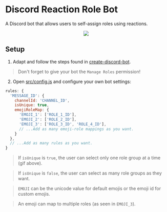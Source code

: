 # Discord Reaction Role Bot

A Discord bot that allows users to self-assign roles using reactions.

<div align="center">
  <img src="https://raw.githubusercontent.com/peterthehan/discord-reaction-role-bot/master/assets/isUnique.gif" />
</div>

## Setup

1. Adapt and follow the steps found in [create-discord-bot](https://github.com/peterthehan/create-discord-bot).

> Don't forget to give your bot the `Manage Roles` permission!

2. Open [src/config.js](https://github.com/peterthehan/discord-reaction-role-bot/blob/master/src/config.js) and configure your own bot settings:

```js
rules: {
  'MESSAGE_ID': {
    channelId: 'CHANNEL_ID',
    isUnique: true,
    emojiRoleMap: {
      'EMOJI_1': ['ROLE_1_ID'],
      'EMOJI_2': ['ROLE_2_ID'],
      'EMOJI_3': ['ROLE_3_ID', 'ROLE_4_ID'],
      // ...Add as many emoji-role mappings as you want.
    }
  },
  // ...Add as many rules as you want.
}
```

> If `isUnique` is `true`, the user can select only one role group at a time (gif above).

> If `isUnique` is `false`, the user can select as many role groups as they want.

> `EMOJI` can be the unicode value for default emojis or the emoji id for custom emojis.

> An emoji can map to multiple roles (as seen in `EMOJI_3`).
